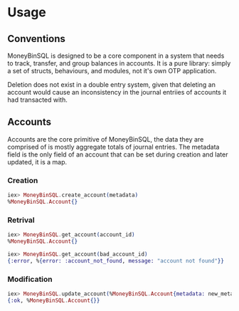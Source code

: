# Usage

## Conventions

MoneyBinSQL is designed to be a core component in a system that needs to track,
transfer, and group balances in accounts. It is a pure library: simply a set
of structs, behaviours, and modules, not it's own OTP application.

Deletion does not exist in a double entry system, given that deleting an
account would cause an inconsistency in the journal entriies of accounts it
had transacted with.

## Accounts

Accounts are the core primitive of MoneyBinSQL, the data they are comprised of is
mostly aggregate totals of journal entries. The metadata field is the only
field of an account that can be set during creation and later updated, it is a
map.

### Creation

```elixir
iex> MoneyBinSQL.create_account(metadata)
%MoneyBinSQL.Account{}
```

### Retrival

```elixir
iex> MoneyBinSQL.get_account(account_id)
%MoneyBinSQL.Account{}

iex> MoneyBinSQL.get_account(bad_account_id)
{:error, %{error: :account_not_found, message: "account not found"}}
```

### Modification

```elixir
iex> MoneyBinSQL.update_account(%MoneyBinSQL.Account{metadata: new_metadata})
{:ok, %MoneyBinSQL.Account{}}
```

